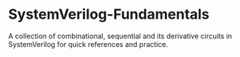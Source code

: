 # SystemVerilog-Fundamentals
A collection of combinational, sequential and its derivative circuits in SystemVerilog for quick references and practice. 
